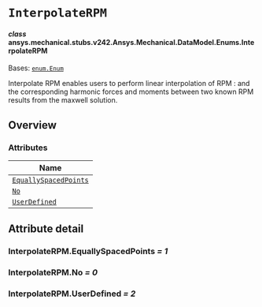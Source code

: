# `InterpolateRPM`

<a id="ansys.mechanical.stubs.v242.Ansys.Mechanical.DataModel.Enums.InterpolateRPM"></a>

#### *class* ansys.mechanical.stubs.v242.Ansys.Mechanical.DataModel.Enums.InterpolateRPM

Bases: [`enum.Enum`](https://docs.python.org/3/library/enum.html#enum.Enum)

Interpolate RPM enables users to perform linear interpolation of RPM
: and the corresponding harmonic forces and moments between two known RPM results from the maxwell solution.

<!-- !! processed by numpydoc !! -->

<a id="overview"></a>

## Overview

### Attributes

| Name |
| ---------------------------------------------------------------- |
| [`EquallySpacedPoints`](#InterpolateRPM.EquallySpacedPoints) |
| [`No`](#InterpolateRPM.No) |
| [`UserDefined`](#InterpolateRPM.UserDefined) |

<a id="attribute-detail"></a>

## Attribute detail

<a id="InterpolateRPM.EquallySpacedPoints"></a>

### InterpolateRPM.EquallySpacedPoints *= 1*

<a id="InterpolateRPM.No"></a>

### InterpolateRPM.No *= 0*

<a id="InterpolateRPM.UserDefined"></a>

### InterpolateRPM.UserDefined *= 2*


